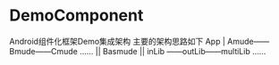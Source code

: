 # DemoComponent
Android组件化框架Demo集成架构
主要的架构思路如下
        App
         |
Amude——Bmude——Cmude ......
        ||
      Basmude
        ||
inLib ——outLib——multiLib ......
 

